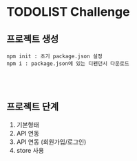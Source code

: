 # TODOLIST Challenge

## 프로젝트 생성

```
npm init : 초기 package.json 설정 
npm i : package.json에 있는 디펜던시 다운로드
```

<br><br>

## 프로젝트 단계 

1. 기본형태
2. API 연동
3. API 연동 (회원가입/로그인)
4. store 사용
